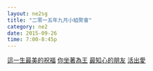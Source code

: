 ```yaml
---
layout: ne2sg
title: "二零一五年九月小組聚會"
category: ne2
date: 2015-09-26
time: 7:00-8:45p
---
```

<span>[這一生最美的祝福](http://www.youtube.com/watch?v=neW0xVroNNs)</span>
<span>[你坐著為王](http://www.youtube.com/watch?v=nuK3oi7-YoM)</span>
<span>[最知心的朋友](http://www.youtube.com/watch?v=fvUsgi3gxJU)</span>
<span>[活出愛](http://www.youtube.com/watch?v=O4fpjeHPc68)</span>
